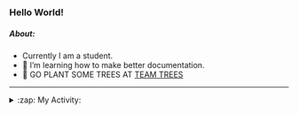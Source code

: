 ### Hello World!

##### About:
- Currently I am a student.
- 🌱 I’m learning how to make better documentation.
- 🌱 GO PLANT SOME TREES AT [TEAM TREES](https://teamtrees.org/)

---
<details>
  <summary>:zap: My Activity:</summary>
  
<!--START_SECTION:waka-->
![Code Time](http://img.shields.io/badge/Code%20Time-1%2C144%20hrs%2032%20mins-blue)

**I'm a Night 🦉** 

```text
🌞 Morning                1524 commits        ██░░░░░░░░░░░░░░░░░░░░░░░   09.49 % 
🌆 Daytime                5614 commits        █████████░░░░░░░░░░░░░░░░   34.94 % 
🌃 Evening                4606 commits        ███████░░░░░░░░░░░░░░░░░░   28.67 % 
🌙 Night                  4323 commits        ███████░░░░░░░░░░░░░░░░░░   26.91 % 
```
📅 **I'm Most Productive on Wednesday** 

```text
Monday                   2384 commits        ████░░░░░░░░░░░░░░░░░░░░░   14.84 % 
Tuesday                  2125 commits        ███░░░░░░░░░░░░░░░░░░░░░░   13.23 % 
Wednesday                3709 commits        ██████░░░░░░░░░░░░░░░░░░░   23.08 % 
Thursday                 2028 commits        ███░░░░░░░░░░░░░░░░░░░░░░   12.62 % 
Friday                   1568 commits        ██░░░░░░░░░░░░░░░░░░░░░░░   09.76 % 
Saturday                 1428 commits        ██░░░░░░░░░░░░░░░░░░░░░░░   08.89 % 
Sunday                   2825 commits        ████░░░░░░░░░░░░░░░░░░░░░   17.58 % 
```


📊 **This Week I Spent My Time On** 

```text
🔥 Editors: 
VS Code                  6 hrs 55 mins       █████████████████████████   100.00 % 

🐱‍💻 Projects: 
giveth-dapps-v2          3 hrs 38 mins       █████████████░░░░░░░░░░░░   52.60 % 
praise                   2 hrs 59 mins       ███████████░░░░░░░░░░░░░░   43.17 % 
impact-graph             17 mins             █░░░░░░░░░░░░░░░░░░░░░░░░   04.23 % 
```


 Last Updated on 30/06/2023 14:09:49 UTC
<!--END_SECTION:waka-->
</details>
